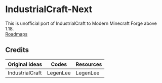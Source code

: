 # IndustrialCraft-Next

This is unofficial port of IndustrialCraft to Modern Minecraft Forge above 1.18.  
[Roadmaps](https://trello.com/b/z6a02OLQ/industrialcraft-next)

## Credits

| Original ideas  | Codes    | Resources |
| --------------- | -------- | --------- |
| IndustrialCraft | LegenLee | LegenLee  |
